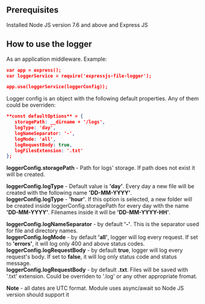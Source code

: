 

Prerequisites
-----------
Installed Node JS version 7.6 and above and Express JS


How to use the logger
----------------------------

As an application middleware. Example:  
 ```json
var app = express(); 
var loggerService = require('expressjs-file-logger');  

app.use(loggerService(loggerConfig));
 ```
 
 Logger config is an object with the following default properties. Any of them could be overriden:  
 ```json
 **const defaultOptions** = {  
    storagePath: __dirname + '/logs',   
    logType: 'day',  
    logNameSeparator: '-',  
    logMode: 'all',  
    logRequestBody: true,  
    logFilesExtension: '.txt'  
};  
 ```
**loggerConfig.storagePath** - Path for logs' storage. If path does not exist it will be created.  

**loggerConfig.logType** - Default value is **'day'**. Every day a new file will be created with the following name **'DD-MM-YYYY'**.   
**loggerConfig.logType** - **'hour'**. If this option is selected, a new folder will be created inside loggerConfig.storagePath for every day with the name **'DD-MM-YYYY'**. Filenames inside it will be **'DD-MM-YYYY-HH'**.  

**loggerConfig.logNameSeparator** - by default **'-'**. This is the separator used for file and directory names.  
**loggerConfig.logMode** - by default **'all'**, logger will log every request. If set to **'errors'**, it will log only 400 and above status codes.  
**loggerConfig.logRequestBody** - by default **true**, logger will log every request's body. If set to **false**, it will log only status code and status message.  
**loggerConfig.logRequestBody** - by default **.txt**. Files will be saved with '.txt' extension. Could be overriden to '.log' or any other appropriate fromat.  

**Note** - all dates are UTC format. Module uses async/await so Node JS version should support it
